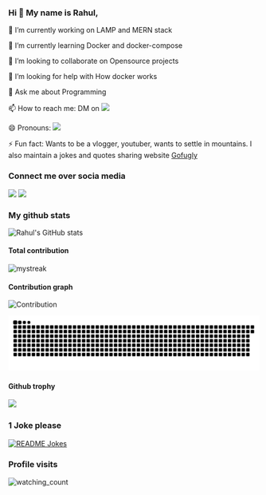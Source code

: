 ### Hi 👋 My name is Rahul,

<!--
**rahul05ranjan/rahul05ranjan** is a ✨ _special_ ✨ repository because its `README.md` (this file) appears on your GitHub profile.

Here are some ideas to get you started:
-->

🔭 I’m currently working on LAMP and MERN stack

🌱 I’m currently learning Docker and docker-compose 

👯 I’m looking to collaborate on Opensource projects

🤔 I’m looking for help with How docker works

💬 Ask me about Programming

📫 How to reach me:  DM on [<img src="https://img.shields.io/badge/Twitter-1DA1F2?style=for-the-badge&logo=twitter&logoColor=white" />](https://twitter.com/rahul05ranjan "DM on twitter")

😄 Pronouns: [<img src="https://qrcreator.site/assets/favicon.a21b8b49.ico" />](https://qrcreator.site/ "WIP")

⚡ Fun fact: Wants to be a vlogger, youtuber, wants to settle in mountains. I also maintain a jokes and quotes sharing website [Gofugly](https://gofugly.in "Gofugly")

### Connect me over socia media

[<img src="https://img.shields.io/badge/Twitter-1DA1F2?style=for-the-badge&logo=twitter&logoColor=white" />](https://twitter.com/rahul05ranjan "Twitter") [<img src="https://img.shields.io/badge/LinkedIn-0077B5?style=for-the-badge&logo=linkedin&logoColor=white" />](https://www.linkedin.com/in/rahulswt7/ "LinkedIn") 

### My github stats

![Rahul's GitHub stats](https://github-readme-stats.vercel.app/api?username=rahul05ranjan&show_icons=true&theme=radical)

#### Total contribution

<img src="https://github-readme-streak-stats.herokuapp.com/?user=rahul05ranjan&theme=tokyonight" alt="mystreak"/>

#### Contribution graph

![Contribution](https://activity-graph.herokuapp.com/graph?username=rahul05ranjan&theme=react-dark&hide_border=true&area=true)

![Snake animation](https://github.com/rahul05ranjan/rahul05ranjan/blob/output/github-contribution-snake.svg)

#### Github trophy

<img src="https://github-profile-trophy.vercel.app/?username=rahul05ranjan&theme=juicyfresh&no-bg=true" />

### 1 Joke please

<a href="https://readme-jokes.vercel.app"><img align="center" src="https://readme-jokes.vercel.app/api" alt="README Jokes"></a>

### Profile visits

<img src="https://komarev.com/ghpvc/?username=rahul05ranjan&color=brightgreen" alt="watching_count" />
